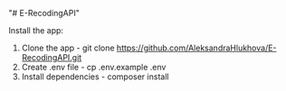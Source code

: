 "# E-RecodingAPI" 

Install the app:
1. Clone the app - git clone https://github.com/AleksandraHlukhova/E-RecodingAPI.git
2. Create .env file - cp .env.example .env
3. Install dependencies - composer install

